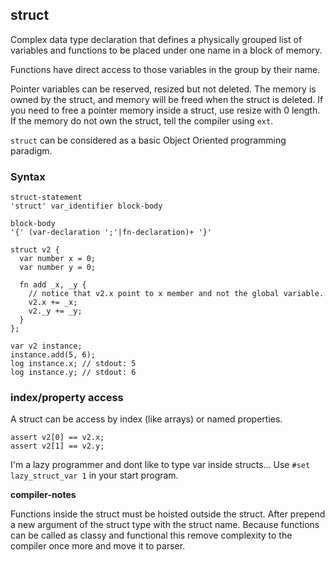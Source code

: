 ## struct

Complex data type declaration that defines a physically grouped list
of variables and functions to be placed under one name in a block of memory.

Functions have direct access to those variables in the group by their name.

Pointer variables can be reserved, resized but not deleted. The memory is
owned by the struct, and memory will be freed when the struct is deleted.
If you need to free a pointer memory inside a struct, use resize with 0 length.
If the memory do not own the struct, tell the compiler using `ext`.

`struct` can be considered as a basic Object Oriented programming paradigm.


### Syntax

```syntax
struct-statement
'struct' var_identifier block-body

block-body
'{' (var-declaration ';'|fn-declaration)+ '}'
```

```plee
struct v2 {
  var number x = 0;
  var number y = 0;

  fn add _x, _y {
    // notice that v2.x point to x member and not the global variable.
    v2.x += _x;
    v2._y += _y;
  }
};

var v2 instance;
instance.add(5, 6);
log instance.x; // stdout: 5
log instance.y; // stdout: 6

```

### index/property access

A struct can be access by index (like arrays) or named properties.

```plee
assert v2[0] == v2.x;
assert v2[1] == v2.y;
```

I'm a lazy programmer and dont like to type var inside structs...
Use `#set lazy_struct_var 1` in your start program.


**compiler-notes**

Functions inside the struct must be hoisted outside the struct. After prepend
a new argument of the struct type with the struct name.
Because functions can be called as classy and functional this remove complexity
to the compiler once more and move it to parser.
